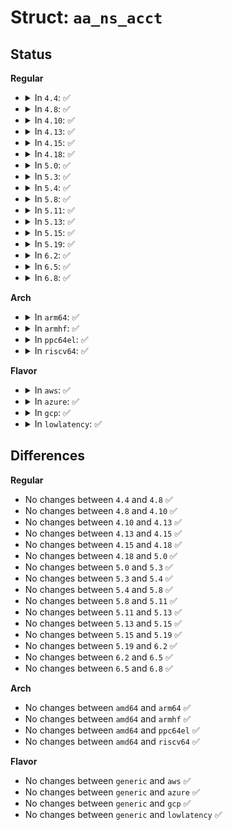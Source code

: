 # Struct: <code>aa_ns_acct</code>

## Status
<b>Regular</b>
<ul>
<li>
<details>
<summary>In <code>4.4</code>: ✅</summary>

```c
struct aa_ns_acct {
    int max_size;
    int max_count;
    int size;
    int count;
};
```
</details>
</li>
<li>
<details>
<summary>In <code>4.8</code>: ✅</summary>

```c
struct aa_ns_acct {
    int max_size;
    int max_count;
    int size;
    int count;
};
```
</details>
</li>
<li>
<details>
<summary>In <code>4.10</code>: ✅</summary>

```c
struct aa_ns_acct {
    int max_size;
    int max_count;
    int size;
    int count;
};
```
</details>
</li>
<li>
<details>
<summary>In <code>4.13</code>: ✅</summary>

```c
struct aa_ns_acct {
    int max_size;
    int max_count;
    int size;
    int count;
};
```
</details>
</li>
<li>
<details>
<summary>In <code>4.15</code>: ✅</summary>

```c
struct aa_ns_acct {
    int max_size;
    int max_count;
    int size;
    int count;
};
```
</details>
</li>
<li>
<details>
<summary>In <code>4.18</code>: ✅</summary>

```c
struct aa_ns_acct {
    int max_size;
    int max_count;
    int size;
    int count;
};
```
</details>
</li>
<li>
<details>
<summary>In <code>5.0</code>: ✅</summary>

```c
struct aa_ns_acct {
    int max_size;
    int max_count;
    int size;
    int count;
};
```
</details>
</li>
<li>
<details>
<summary>In <code>5.3</code>: ✅</summary>

```c
struct aa_ns_acct {
    int max_size;
    int max_count;
    int size;
    int count;
};
```
</details>
</li>
<li>
<details>
<summary>In <code>5.4</code>: ✅</summary>

```c
struct aa_ns_acct {
    int max_size;
    int max_count;
    int size;
    int count;
};
```
</details>
</li>
<li>
<details>
<summary>In <code>5.8</code>: ✅</summary>

```c
struct aa_ns_acct {
    int max_size;
    int max_count;
    int size;
    int count;
};
```
</details>
</li>
<li>
<details>
<summary>In <code>5.11</code>: ✅</summary>

```c
struct aa_ns_acct {
    int max_size;
    int max_count;
    int size;
    int count;
};
```
</details>
</li>
<li>
<details>
<summary>In <code>5.13</code>: ✅</summary>

```c
struct aa_ns_acct {
    int max_size;
    int max_count;
    int size;
    int count;
};
```
</details>
</li>
<li>
<details>
<summary>In <code>5.15</code>: ✅</summary>

```c
struct aa_ns_acct {
    int max_size;
    int max_count;
    int size;
    int count;
};
```
</details>
</li>
<li>
<details>
<summary>In <code>5.19</code>: ✅</summary>

```c
struct aa_ns_acct {
    int max_size;
    int max_count;
    int size;
    int count;
};
```
</details>
</li>
<li>
<details>
<summary>In <code>6.2</code>: ✅</summary>

```c
struct aa_ns_acct {
    int max_size;
    int max_count;
    int size;
    int count;
};
```
</details>
</li>
<li>
<details>
<summary>In <code>6.5</code>: ✅</summary>

```c
struct aa_ns_acct {
    int max_size;
    int max_count;
    int size;
    int count;
};
```
</details>
</li>
<li>
<details>
<summary>In <code>6.8</code>: ✅</summary>

```c
struct aa_ns_acct {
    int max_size;
    int max_count;
    int size;
    int count;
};
```
</details>
</li>
</ul>
<b>Arch</b>
<ul>
<li>
<details>
<summary>In <code>arm64</code>: ✅</summary>

```c
struct aa_ns_acct {
    int max_size;
    int max_count;
    int size;
    int count;
};
```
</details>
</li>
<li>
<details>
<summary>In <code>armhf</code>: ✅</summary>

```c
struct aa_ns_acct {
    int max_size;
    int max_count;
    int size;
    int count;
};
```
</details>
</li>
<li>
<details>
<summary>In <code>ppc64el</code>: ✅</summary>

```c
struct aa_ns_acct {
    int max_size;
    int max_count;
    int size;
    int count;
};
```
</details>
</li>
<li>
<details>
<summary>In <code>riscv64</code>: ✅</summary>

```c
struct aa_ns_acct {
    int max_size;
    int max_count;
    int size;
    int count;
};
```
</details>
</li>
</ul>
<b>Flavor</b>
<ul>
<li>
<details>
<summary>In <code>aws</code>: ✅</summary>

```c
struct aa_ns_acct {
    int max_size;
    int max_count;
    int size;
    int count;
};
```
</details>
</li>
<li>
<details>
<summary>In <code>azure</code>: ✅</summary>

```c
struct aa_ns_acct {
    int max_size;
    int max_count;
    int size;
    int count;
};
```
</details>
</li>
<li>
<details>
<summary>In <code>gcp</code>: ✅</summary>

```c
struct aa_ns_acct {
    int max_size;
    int max_count;
    int size;
    int count;
};
```
</details>
</li>
<li>
<details>
<summary>In <code>lowlatency</code>: ✅</summary>

```c
struct aa_ns_acct {
    int max_size;
    int max_count;
    int size;
    int count;
};
```
</details>
</li>
</ul>

## Differences
<b>Regular</b>
<ul>
<li>
No changes between <code>4.4</code> and <code>4.8</code> ✅
</li>
<li>
No changes between <code>4.8</code> and <code>4.10</code> ✅
</li>
<li>
No changes between <code>4.10</code> and <code>4.13</code> ✅
</li>
<li>
No changes between <code>4.13</code> and <code>4.15</code> ✅
</li>
<li>
No changes between <code>4.15</code> and <code>4.18</code> ✅
</li>
<li>
No changes between <code>4.18</code> and <code>5.0</code> ✅
</li>
<li>
No changes between <code>5.0</code> and <code>5.3</code> ✅
</li>
<li>
No changes between <code>5.3</code> and <code>5.4</code> ✅
</li>
<li>
No changes between <code>5.4</code> and <code>5.8</code> ✅
</li>
<li>
No changes between <code>5.8</code> and <code>5.11</code> ✅
</li>
<li>
No changes between <code>5.11</code> and <code>5.13</code> ✅
</li>
<li>
No changes between <code>5.13</code> and <code>5.15</code> ✅
</li>
<li>
No changes between <code>5.15</code> and <code>5.19</code> ✅
</li>
<li>
No changes between <code>5.19</code> and <code>6.2</code> ✅
</li>
<li>
No changes between <code>6.2</code> and <code>6.5</code> ✅
</li>
<li>
No changes between <code>6.5</code> and <code>6.8</code> ✅
</li>
</ul>
<b>Arch</b>
<ul>
<li>
No changes between <code>amd64</code> and <code>arm64</code> ✅
</li>
<li>
No changes between <code>amd64</code> and <code>armhf</code> ✅
</li>
<li>
No changes between <code>amd64</code> and <code>ppc64el</code> ✅
</li>
<li>
No changes between <code>amd64</code> and <code>riscv64</code> ✅
</li>
</ul>
<b>Flavor</b>
<ul>
<li>
No changes between <code>generic</code> and <code>aws</code> ✅
</li>
<li>
No changes between <code>generic</code> and <code>azure</code> ✅
</li>
<li>
No changes between <code>generic</code> and <code>gcp</code> ✅
</li>
<li>
No changes between <code>generic</code> and <code>lowlatency</code> ✅
</li>
</ul>
